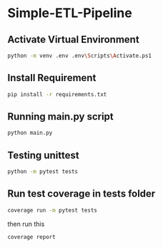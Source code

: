 # Simple-ETL-Pipeline
## Activate Virtual Environment
```bash
python -m venv .env .env\Scripts\Activate.ps1
```
## Install Requirement
```bash
pip install -r requirements.txt
```
## Running main.py script
```bash
python main.py
```
## Testing unittest
```bash
python -m pytest tests
```
## Run test coverage in tests folder
```bash
coverage run -m pytest tests 
```
then run this
```bash
coverage report 
```
